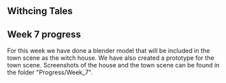 Withcing Tales
--------------

Week 7 progress
---------------
For this week we have done a blender model that will be included in the town scene as the witch house. We have also created a prototype for the town scene.
Screenshots of the house and the town scene can be found in the folder "Progress/Week_7".
